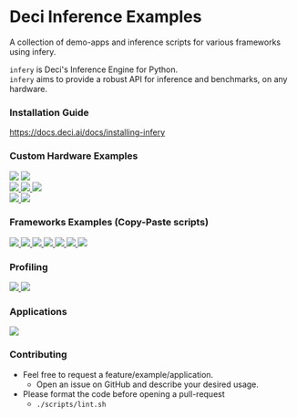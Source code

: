 # Deci Inference Examples

A collection of demo-apps and inference scripts for various frameworks using infery.

`infery` is Deci's Inference Engine for Python.<br>`infery` aims to provide a robust API for inference and benchmarks,
on any hardware.

### Installation Guide

https://docs.deci.ai/docs/installing-infery

### Custom Hardware Examples

<a href="https://github.com/Deci-AI/infery-examples/blob/master/inference_scripts/frameworks/predict_openvino.py"><img src="https://img.shields.io/badge/Intel-CPU-green"></a>
<a href="https://github.com/Deci-AI/infery-examples/blob/master/inference_scripts/frameworks/predict_tensorrt.py"><img src="https://img.shields.io/badge/Nvidia-GPU-green"></a> <br>
<a href="https://github.com/Deci-AI/infery-examples/blob/master/inference_scripts/frameworks/predict_tensorrt.py">
<img src="https://img.shields.io/badge/Jetson-Orin AGX-green">
</a>
<a href="https://github.com/Deci-AI/infery-examples/blob/master/inference_scripts/frameworks/predict_tensorrt.py">
<img src="https://img.shields.io/badge/Jetson-Xavier AGX-green">
</a>
<a href="https://github.com/Deci-AI/infery-examples/blob/master/inference_scripts/frameworks/predict_tensorrt.py">
<img src="https://img.shields.io/badge/Jetson-Nano-green">
</a>
<br>
<a href="https://github.com/Deci-AI/infery-examples/blob/master/inference_scripts/frameworks/predict_tensorrt.py">
<img src="https://img.shields.io/badge/Cloud-T4-green">
</a>
<a href="https://github.com/Deci-AI/infery-examples/blob/master/inference_scripts/frameworks/predict_tensorrt.py">
<img src="https://img.shields.io/badge/Cloud-V100-green">
</a>

### Frameworks Examples (Copy-Paste scripts)

<a href="https://github.com/Deci-AI/infery-examples/blob/master/inference_scripts/frameworks/predict_tensorrt.py">
    <img src="https://img.shields.io/badge/example-TensorRT-blue">
</a>
<a href="https://github.com/Deci-AI/infery-examples/blob/master/inference_scripts/frameworks/predict_onnx.py">
    <img   src="https://img.shields.io/badge/example-ONNX-blue">
</a>
<a href="https://github.com/Deci-AI/infery-examples/blob/master/inference_scripts/frameworks/predict_tensorflow.py">
    <img src="https://img.shields.io/badge/example-TensorFlow-blue">
</a>
<a href="https://github.com/Deci-AI/infery-examples/blob/master/inference_scripts/frameworks/predict_openvino.py">
    <img src="https://img.shields.io/badge/example-OpenVino-blue"> 
</a>
<a href="https://github.com/Deci-AI/infery-examples/blob/master/inference_scripts/frameworks/predict_torch.py">
    <img src="https://img.shields.io/badge/example-PyTorch-blue">
</a>
<a href="https://github.com/Deci-AI/infery-examples/blob/master/inference_scripts/frameworks/predict_tflite.py">
    <img src="https://img.shields.io/badge/example-TFLite-blue">
</a>
<a href="https://github.com/Deci-AI/infery-examples/blob/master/inference_scripts/frameworks/predict_coreml.py">
    <img src="https://img.shields.io/badge/example-CoreML-blue">
</a>

### Profiling

<a href="https://github.com/Deci-AI/infery-examples/blob/master/inference_scripts/model_profiling_and_inspection/tensorrt_layers_profiling.py">
<img src="https://img.shields.io/badge/example-TensorRT Layers Profiling-purple"> 
</a>

<a href="https://github.com/Deci-AI/infery-examples/blob/master/inference_notebooks/model_inspection.ipynb">
<img src="https://img.shields.io/badge/notebook-Model Inspection-purple"> 
</a>


### Applications
<a href="https://github.com/Deci-AI/infery-examples/blob/master/inference_scripts/tasks/nlp/bert_sentiment_analysis.py">
    <img src="https://img.shields.io/badge/Bert-Sentiment Analysis-orange">
</a>

### Contributing
- Feel free to request a feature/example/application.
  - Open an issue on GitHub and describe your desired usage.
- Please format the code before opening a pull-request
    - `./scripts/lint.sh`
